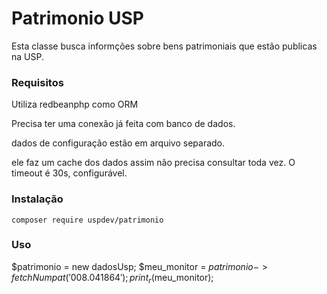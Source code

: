 # Patrimonio USP

Esta classe busca informções sobre bens patrimoniais que estão publicas na USP.

### Requisitos

Utiliza redbeanphp como ORM

Precisa ter uma conexão já feita com banco de dados.

dados de configuração estão em arquivo separado.

ele faz um cache dos dados assim não precisa consultar toda vez. O timeout é 30s, configurável.

### Instalação

    composer require uspdev/patrimonio

### Uso

   $patrimonio = new dadosUsp;
   $meu_monitor = $patrimonio->fetchNumpat('008.041864');
   print_r($meu_monitor);
